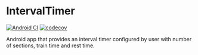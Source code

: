 # IntervalTimer

[![Android CI](https://github.com/luckvargas/IntervalTimer/actions/workflows/ci.yml/badge.svg)](https://github.com/luckvargas/IntervalTimer/actions/workflows/ci.yml)
[![codecov](https://codecov.io/gh/luckvargas/IntervalTimer/branch/main/graph/badge.svg?token=HUMMT5GOE6)](https://codecov.io/gh/luckvargas/IntervalTimer)

Android app that provides an interval timer configured by user with number of sections, train time and rest time.
